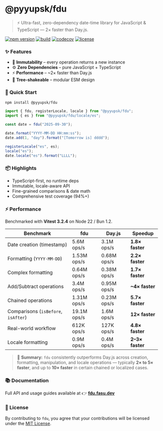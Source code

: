 # @pyyupsk/fdu

> ⚡ Ultra-fast, zero-dependency date-time library for JavaScript & TypeScript — 2× faster than Day.js.

[![npm version](https://img.shields.io/npm/v/@pyyupsk/fdu.svg?color=blue)](https://www.npmjs.com/package/@pyyupsk/fdu)
[![build](https://github.com/pyyupsk/fdu/actions/workflows/test.yml/badge.svg?branch=main)](https://github.com/pyyupsk/fdu/actions/workflows/test.yml)
[![codecov](https://codecov.io/gh/pyyupsk/fdu/graph/badge.svg?token=499EIXGPB0)](https://codecov.io/gh/pyyupsk/fdu)
[![license](https://img.shields.io/npm/l/@pyyupsk/fdu.svg)](LICENSE)

### ✨ Features

- 🧭 **Immutability** – every operation returns a new instance
- ⚙️ **Zero Dependencies** – pure JavaScript + TypeScript
- ⚡ **Performance** – ~2× faster than Day.js
- 🧩 **Tree-shakeable** – modular ESM design

### 🚀 Quick Start

```bash
npm install @pyyupsk/fdu
```

```ts
import { fdu, registerLocale, locale } from "@pyyupsk/fdu";
import { es } from "@pyyupsk/fdu/locale/es";

const date = fdu("2025-09-30");

date.format("YYYY-MM-DD HH:mm:ss");
date.add(1, "day").format("[Tomorrow is] dddd");

registerLocale("es", es);
locale("es");
date.locale("es").format("LLLL");
```

### 📦 Highlights

- TypeScript-first, no runtime deps
- Immutable, locale-aware API
- Fine-grained comparisons & date math
- Comprehensive test coverage (94%+)

### ⚡ Performance

Benchmarked with **Vitest 3.2.4** on Node 22 / Bun 1.2.

| Benchmark                           | fdu         | Day.js      | Speedup         |
| ----------------------------------- | ----------- | ----------- | --------------- |
| Date creation (timestamp)           | 5.6M ops/s  | 3.1M ops/s  | **1.8× faster** |
| Formatting (`YYYY-MM-DD`)           | 1.53M ops/s | 0.68M ops/s | **2.2× faster** |
| Complex formatting                  | 0.64M ops/s | 0.38M ops/s | **1.7× faster** |
| Add/Subtract operations             | 3.4M ops/s  | 0.95M ops/s | **~4× faster**  |
| Chained operations                  | 1.31M ops/s | 0.23M ops/s | **5.7× faster** |
| Comparisons (`isBefore`, `isAfter`) | 19.1M ops/s | 1.6M ops/s  | **12× faster**  |
| Real-world workflow                 | 612K ops/s  | 127K ops/s  | **4.8× faster** |
| Locale formatting                   | 0.9M ops/s  | 0.4M ops/s  | **2–3× faster** |

> 🧪 **Summary:** `fdu` consistently outperforms Day.js across creation, formatting, manipulation, and locale operations — typically **2× to 5× faster**, and up to **10× faster** in certain chained or localized cases.

### 📚 Documentation

Full API and usage guides available at
👉 **[fdu.fasu.dev](https://fdu.fasu.dev)**

### 🪪 License

By contributing to `fdu`, you agree that your contributions will be licensed under the [MIT License](LICENSE).
